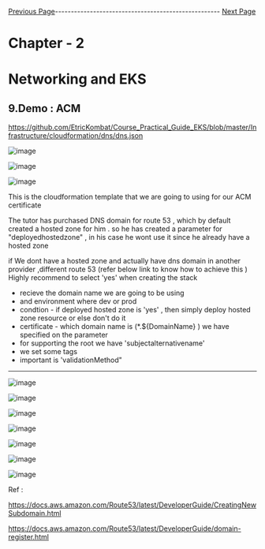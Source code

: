 


[Previous Page](https://github.com/EtricKombat/Course_Practical_Guide_EKS/blob/master/_docs/ch2/dns_do_not_suffer.md)---------------------------------------------------- [Next Page](https://github.com/EtricKombat/Course_Practical_Guide_EKS/blob/master/_docs/ch2/external_dns.md)



# Chapter - 2 
# Networking and EKS

## 9.Demo : ACM


https://github.com/EtricKombat/Course_Practical_Guide_EKS/blob/master/Infrastructure/cloudformation/dns/dns.json




![image](https://user-images.githubusercontent.com/33585301/120185955-7a3d7980-c230-11eb-9ae8-75a473a71bf4.png)

![image](https://user-images.githubusercontent.com/33585301/120186335-fe8ffc80-c230-11eb-8715-64e1a708ba0b.png)


![image](https://user-images.githubusercontent.com/33585301/120186158-bf61ab80-c230-11eb-901d-e89f1e6ad1a1.png)


This is the cloudformation template that we are going to using for our ACM certificate 

The tutor has purchased DNS domain for route 53 , which by default created a hosted zone for him . 
so he has created a parameter for "deployedhostedzone"  , in his case he wont use it since he already have a hosted zone 

if We dont have a hosted zone and actually have dns domain in another provider ,different route 53 (refer below link to know how to achieve this )
Highly recommend to select 'yes' when creating the stack 

- recieve the domain name we are going to be using 
- and environment where dev or prod 
- condtion - if deployed hosted zone is 'yes' , then simply deploy hosted zone resource or else don't do it 
- certificate - which domain name is (*.${DomainName} ) we have specified on the parameter 
- for supporting the root we have 'subjectalternativename' 
- we set some tags 
- important is 'validationMethod"


____________________




![image](https://user-images.githubusercontent.com/33585301/120186437-22ebd900-c231-11eb-99b3-925e7d0fbbd5.png)

![image](https://user-images.githubusercontent.com/33585301/120186479-2ed79b00-c231-11eb-8597-7074d34acb22.png)




![image](https://user-images.githubusercontent.com/33585301/120186914-c1783a00-c231-11eb-813b-452075d50a22.png)


![image](https://user-images.githubusercontent.com/33585301/120187020-e8367080-c231-11eb-80f3-fd5c806c602b.png)


![image](https://user-images.githubusercontent.com/33585301/120187105-000df480-c232-11eb-8717-a389acadbcb7.png)


![image](https://user-images.githubusercontent.com/33585301/120187137-0c924d00-c232-11eb-8a1c-583a3f9e3be5.png)


![image](https://user-images.githubusercontent.com/33585301/120187264-364b7400-c232-11eb-994a-294d3f505f06.png)


Ref : 

https://docs.aws.amazon.com/Route53/latest/DeveloperGuide/CreatingNewSubdomain.html

https://docs.aws.amazon.com/Route53/latest/DeveloperGuide/domain-register.html
